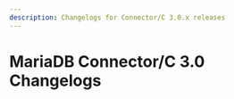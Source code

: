 ```yaml
---
description: Changelogs for Connector/C 3.0.x releases
---
```


# MariaDB Connector/C 3.0 Changelogs

